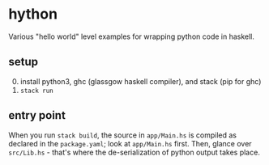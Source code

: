 # hython
Various "hello world" level examples for wrapping python code in haskell.

## setup
0. install python3, ghc (glassgow haskell compiler), and stack (pip for ghc)
1. `stack run`

## entry point
When you run `stack build`, the source in `app/Main.hs` is compiled as declared
in the `package.yaml`; look at `app/Main.hs` first. Then, glance over
`src/Lib.hs` - that's where the de-serialization of python output takes place.
